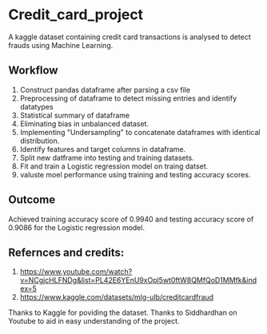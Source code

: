 # Credit_card_project
A kaggle dataset containing credit card transactions is analysed to detect frauds using Machine Learning.
## Workflow
1. Construct pandas dataframe after parsing a csv file
2. Preprocessing of dataframe to detect missing entries and identify datatypes
3. Statistical summary of dataframe
4. Eliminating bias in unbalanced dataset.
5. Implementing "Undersampling" to concatenate dataframes with identical distribution.
6. Identify features and target columns in dataframe.
7. Split new datframe into testing and training datasets.
8. Fit and train a Logistic regression model on traing datset.
9. valuste moel performance using training and testing accuracy scores.

## Outcome
Achieved training accuracy score of 0.9940 and testing accuracy score of 0.9086 for the Logistic regression model.

## Refernces and credits:
1. https://www.youtube.com/watch?v=NCgjcHLFNDg&list=PL42E6YEnU9xOpl5wt0ftW8QMfQoD1MMfk&index=5
2. https://www.kaggle.com/datasets/mlg-ulb/creditcardfraud

Thanks to Kaggle for poviding the dataset. Thanks to Siddhardhan on Youtube to aid in easy understanding of the project.
